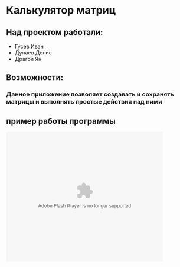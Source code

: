 # Калькулятор матриц

## Над проектом работали:
* Гусев Иван
* Дунаев Денис
* Драгой Ян

## Возможности:
### Данное приложение позволяет создавать и сохранять матрицы и выполнять простые действия над ними

## пример работы программы
<object width="425" height="350">
  <param name="movie" value="http://www.youtube.com/user/wwwLoveWatercom?v=BTRN1YETpyg" />
  <param name="wmode" value="transparent" />
  <embed src="https://youtu.be/BVvUGxZMhoM"
         type="application/x-shockwave-flash"
         wmode="transparent" width="425" height="350" />
</object>
